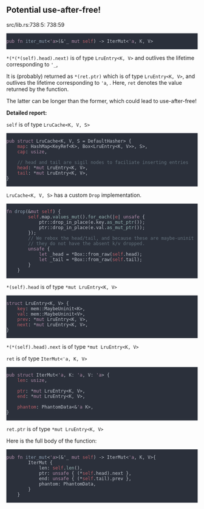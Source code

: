<h2>Potential use-after-free!</h2>
<p>src/lib.rs:738:5: 738:59</p>
<pre style="background-color:#2b303b;"><code class="language-rust">
<span style="color:#b48ead;">pub fn </span><span style="color:#8fa1b3;">iter_mut</span><span style="color:#c0c5ce;">&lt;</span><span style="color:#b48ead;">&#39;a</span><span style="color:#c0c5ce;">&gt;(&amp;&#39;_ </span><span style="color:#b48ead;">mut </span><span style="color:#bf616a;">self</span><span style="color:#c0c5ce;">) -&gt; IterMut&lt;</span><span style="color:#b48ead;">&#39;a</span><span style="color:#c0c5ce;">, K, V&gt;
</span>
</code></pre>
<p><code>*(*(*(self).head).next)</code> is of type <code>LruEntry&lt;K, V&gt;</code> and outlives the lifetime corresponding to <code>'_</code>,</p>
<p>It is (probably) returned as <code>*(ret.ptr)</code> which is of type <code>LruEntry&lt;K, V&gt;</code>, and outlives the lifetime corresponding to <code>'a</code>, . Here, <code>ret</code> denotes the value returned by the function.</p>
<p>The latter can be longer than the former, which could lead to use-after-free!</p>
<p><strong>Detailed report:</strong></p>
<p><code>self</code> is of type <code>LruCache&lt;K, V, S&gt;</code></p>
<pre style="background-color:#2b303b;"><code class="language-rust">
<span style="color:#b48ead;">pub struct </span><span style="color:#c0c5ce;">LruCache&lt;K, V, S = DefaultHasher&gt; {
</span><span style="color:#c0c5ce;">    </span><span style="color:#bf616a;">map</span><span style="color:#c0c5ce;">: HashMap&lt;KeyRef&lt;K&gt;, Box&lt;LruEntry&lt;K, V&gt;&gt;, S&gt;,
</span><span style="color:#c0c5ce;">    </span><span style="color:#bf616a;">cap</span><span style="color:#c0c5ce;">: </span><span style="color:#b48ead;">usize</span><span style="color:#c0c5ce;">,
</span><span style="color:#c0c5ce;">
</span><span style="color:#c0c5ce;">    </span><span style="color:#65737e;">// head and tail are sigil nodes to faciliate inserting entries
</span><span style="color:#c0c5ce;">    </span><span style="color:#bf616a;">head</span><span style="color:#c0c5ce;">: *</span><span style="color:#b48ead;">mut </span><span style="color:#c0c5ce;">LruEntry&lt;K, V&gt;,
</span><span style="color:#c0c5ce;">    </span><span style="color:#bf616a;">tail</span><span style="color:#c0c5ce;">: *</span><span style="color:#b48ead;">mut </span><span style="color:#c0c5ce;">LruEntry&lt;K, V&gt;,
</span><span style="color:#c0c5ce;">}
</span>
</code></pre>
<p><code>LruCache&lt;K, V, S&gt;</code> has a custom <code>Drop</code> implementation.</p>
<pre style="background-color:#2b303b;"><code class="language-rust">
<span style="color:#b48ead;">fn </span><span style="color:#8fa1b3;">drop</span><span style="color:#c0c5ce;">(&amp;</span><span style="color:#b48ead;">mut </span><span style="color:#bf616a;">self</span><span style="color:#c0c5ce;">) {
</span><span style="color:#c0c5ce;">        </span><span style="color:#bf616a;">self</span><span style="color:#c0c5ce;">.map.</span><span style="color:#96b5b4;">values_mut</span><span style="color:#c0c5ce;">().</span><span style="color:#96b5b4;">for_each</span><span style="color:#c0c5ce;">(|</span><span style="color:#bf616a;">e</span><span style="color:#c0c5ce;">| </span><span style="color:#b48ead;">unsafe </span><span style="color:#c0c5ce;">{
</span><span style="color:#c0c5ce;">            ptr::drop_in_place(e.key.</span><span style="color:#96b5b4;">as_mut_ptr</span><span style="color:#c0c5ce;">());
</span><span style="color:#c0c5ce;">            ptr::drop_in_place(e.val.</span><span style="color:#96b5b4;">as_mut_ptr</span><span style="color:#c0c5ce;">());
</span><span style="color:#c0c5ce;">        });
</span><span style="color:#c0c5ce;">        </span><span style="color:#65737e;">// We rebox the head/tail, and because these are maybe-uninit
</span><span style="color:#c0c5ce;">        </span><span style="color:#65737e;">// they do not have the absent k/v dropped.
</span><span style="color:#c0c5ce;">        </span><span style="color:#b48ead;">unsafe </span><span style="color:#c0c5ce;">{
</span><span style="color:#c0c5ce;">            </span><span style="color:#b48ead;">let</span><span style="color:#c0c5ce;"> _head = *Box::from_raw(</span><span style="color:#bf616a;">self</span><span style="color:#c0c5ce;">.head);
</span><span style="color:#c0c5ce;">            </span><span style="color:#b48ead;">let</span><span style="color:#c0c5ce;"> _tail = *Box::from_raw(</span><span style="color:#bf616a;">self</span><span style="color:#c0c5ce;">.tail);
</span><span style="color:#c0c5ce;">        }
</span><span style="color:#c0c5ce;">    }
</span>
</code></pre>
<p><code>*(self).head</code> is of type <code>*mut LruEntry&lt;K, V&gt;</code></p>
<pre style="background-color:#2b303b;"><code class="language-rust">
<span style="color:#b48ead;">struct </span><span style="color:#c0c5ce;">LruEntry&lt;K, V&gt; {
</span><span style="color:#c0c5ce;">    </span><span style="color:#bf616a;">key</span><span style="color:#c0c5ce;">: mem::MaybeUninit&lt;K&gt;,
</span><span style="color:#c0c5ce;">    </span><span style="color:#bf616a;">val</span><span style="color:#c0c5ce;">: mem::MaybeUninit&lt;V&gt;,
</span><span style="color:#c0c5ce;">    </span><span style="color:#bf616a;">prev</span><span style="color:#c0c5ce;">: *</span><span style="color:#b48ead;">mut </span><span style="color:#c0c5ce;">LruEntry&lt;K, V&gt;,
</span><span style="color:#c0c5ce;">    </span><span style="color:#bf616a;">next</span><span style="color:#c0c5ce;">: *</span><span style="color:#b48ead;">mut </span><span style="color:#c0c5ce;">LruEntry&lt;K, V&gt;,
</span><span style="color:#c0c5ce;">}
</span>
</code></pre>
<p><code>*(*(self).head).next</code> is of type <code>*mut LruEntry&lt;K, V&gt;</code></p>
<p><code>ret</code> is of type <code>IterMut&lt;'a, K, V&gt;</code></p>
<pre style="background-color:#2b303b;"><code class="language-rust">
<span style="color:#b48ead;">pub struct </span><span style="color:#c0c5ce;">IterMut&lt;</span><span style="color:#b48ead;">&#39;a</span><span style="color:#c0c5ce;">, K: </span><span style="color:#b48ead;">&#39;a</span><span style="color:#c0c5ce;">, V: </span><span style="color:#b48ead;">&#39;a</span><span style="color:#c0c5ce;">&gt; {
</span><span style="color:#c0c5ce;">    </span><span style="color:#bf616a;">len</span><span style="color:#c0c5ce;">: </span><span style="color:#b48ead;">usize</span><span style="color:#c0c5ce;">,
</span><span style="color:#c0c5ce;">
</span><span style="color:#c0c5ce;">    </span><span style="color:#bf616a;">ptr</span><span style="color:#c0c5ce;">: *</span><span style="color:#b48ead;">mut </span><span style="color:#c0c5ce;">LruEntry&lt;K, V&gt;,
</span><span style="color:#c0c5ce;">    </span><span style="color:#bf616a;">end</span><span style="color:#c0c5ce;">: *</span><span style="color:#b48ead;">mut </span><span style="color:#c0c5ce;">LruEntry&lt;K, V&gt;,
</span><span style="color:#c0c5ce;">
</span><span style="color:#c0c5ce;">    </span><span style="color:#bf616a;">phantom</span><span style="color:#c0c5ce;">: PhantomData&lt;&amp;</span><span style="color:#b48ead;">&#39;a</span><span style="color:#c0c5ce;"> K&gt;,
</span><span style="color:#c0c5ce;">}
</span>
</code></pre>
<p><code>ret.ptr</code> is of type <code>*mut LruEntry&lt;K, V&gt;</code></p>
<p>Here is the full body of the function:</p>
<pre style="background-color:#2b303b;"><code class="language-rust">
<span style="color:#b48ead;">pub fn </span><span style="color:#8fa1b3;">iter_mut</span><span style="color:#c0c5ce;">&lt;</span><span style="color:#b48ead;">&#39;a</span><span style="color:#c0c5ce;">&gt;(&amp;&#39;_ </span><span style="color:#b48ead;">mut </span><span style="color:#bf616a;">self</span><span style="color:#c0c5ce;">) -&gt; IterMut&lt;</span><span style="color:#b48ead;">&#39;a</span><span style="color:#c0c5ce;">, K, V&gt;{
</span><span style="color:#c0c5ce;">        IterMut {
</span><span style="color:#c0c5ce;">            len: </span><span style="color:#bf616a;">self</span><span style="color:#c0c5ce;">.</span><span style="color:#96b5b4;">len</span><span style="color:#c0c5ce;">(),
</span><span style="color:#c0c5ce;">            ptr: </span><span style="color:#b48ead;">unsafe </span><span style="color:#c0c5ce;">{ (*</span><span style="color:#bf616a;">self</span><span style="color:#c0c5ce;">.head).next },
</span><span style="color:#c0c5ce;">            end: </span><span style="color:#b48ead;">unsafe </span><span style="color:#c0c5ce;">{ (*</span><span style="color:#bf616a;">self</span><span style="color:#c0c5ce;">.tail).prev },
</span><span style="color:#c0c5ce;">            phantom: PhantomData,
</span><span style="color:#c0c5ce;">        }
</span><span style="color:#c0c5ce;">    }
</span>
</code></pre>
